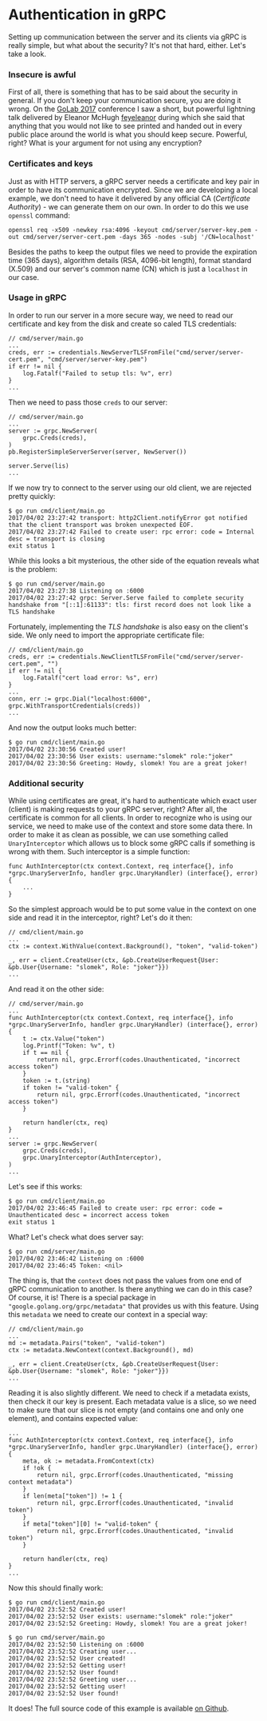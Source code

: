 # Authentication in gRPC

Setting up communication between the server and its clients via gRPC is really simple, but what about the security? It's not that hard, either. Let's take a look.

### Insecure is awful

First of all, there is something that has to be said about the security in general. If you don't keep your communication secure, you are doing it wrong. On the [GoLab 2017](https://golab.io/) conference I saw a short, but powerful lightning talk delivered by Eleanor McHugh [feyeleanor](https://twitter.com/feyeleanor) during which she said that anything that you would not like to see printed and handed out in every public place around the world is what you should keep secure. Powerful, right? What is your argument for not using any encryption?

### Certificates and keys

Just as with HTTP servers, a gRPC server needs a certificate and key pair in order to have its communication encrypted. Since we are developing a local example, we don't need to have it delivered by any official CA (_Certificate Authority_) - we can generate them on our own. In order to do this we use `openssl` command:

    openssl req -x509 -newkey rsa:4096 -keyout cmd/server/server-key.pem -out cmd/server/server-cert.pem -days 365 -nodes -subj '/CN=localhost'

Besides the paths to keep the output files we need to provide the expiration time (365 days), algorithm details (RSA, 4096-bit length), format standard (X.509) and our server's common name (CN) which is just a `localhost` in our case.

### Usage in gRPC

In order to run our server in a more secure way, we need to read our certificate and key from the disk and create so caled TLS credentials:

    // cmd/server/main.go
    ...
    creds, err := credentials.NewServerTLSFromFile("cmd/server/server-cert.pem", "cmd/server/server-key.pem")
    if err != nil {
        log.Fatalf("Failed to setup tls: %v", err)
    }
    ...
    
Then we need to pass those `creds` to our server:

    // cmd/server/main.go
    ...
    server := grpc.NewServer(
        grpc.Creds(creds),
    )
    pb.RegisterSimpleServerServer(server, NewServer())
    
    server.Serve(lis)
    ...

If we now try to connect to the server using our old client, we are rejected pretty quickly:

    $ go run cmd/client/main.go 
    2017/04/02 23:27:42 transport: http2Client.notifyError got notified that the client transport was broken unexpected EOF.
    2017/04/02 23:27:42 Failed to create user: rpc error: code = Internal desc = transport is closing
    exit status 1

While this looks a bit mysterious, the other side of the equation reveals what is the problem:

    $ go run cmd/server/main.go 
    2017/04/02 23:27:38 Listening on :6000
    2017/04/02 23:27:42 grpc: Server.Serve failed to complete security handshake from "[::1]:61133": tls: first record does not look like a TLS handshake

Fortunately, implementing the _TLS handshake_ is also easy on the client's side. We only need to import the appropriate certificate file:

    // cmd/client/main.go
    creds, err := credentials.NewClientTLSFromFile("cmd/server/server-cert.pem", "")
    if err != nil {
        log.Fatalf("cert load error: %s", err)
    }
    ...
    conn, err := grpc.Dial("localhost:6000", grpc.WithTransportCredentials(creds))
    ...
    
And now the output looks much better:

    $ go run cmd/client/main.go 
    2017/04/02 23:30:56 Created user!
    2017/04/02 23:30:56 User exists: username:"slomek" role:"joker" 
    2017/04/02 23:30:56 Greeting: Howdy, slomek! You are a great joker!
    

### Additional security

While using certificates are great, it's hard to authenticate which exact user (client) is making requests to your gRPC server, right? After all, the certificate is common for all clients. In order to recognize who is using our service, we need to make use of the context and store some data there. In order to make it as clean as possible, we can use something called `UnaryInterceptor` which allows us to block some gRPC calls if something is wrong with them. Such interceptor is a simple function:

    func AuthInterceptor(ctx context.Context, req interface{}, info *grpc.UnaryServerInfo, handler grpc.UnaryHandler) (interface{}, error) {
        ...
    }

So the simplest approach would be to put some value in the context on one side and read it in the interceptor, right? Let's do it then:

    // cmd/client/main.go
    ...
    ctx := context.WithValue(context.Background(), "token", "valid-token")
    
    _, err = client.CreateUser(ctx, &pb.CreateUserRequest{User: &pb.User{Username: "slomek", Role: "joker"}})
    ...

And read it on the other side:

    // cmd/server/main.go
    ...
    func AuthInterceptor(ctx context.Context, req interface{}, info *grpc.UnaryServerInfo, handler grpc.UnaryHandler) (interface{}, error) {
        t := ctx.Value("token")
        log.Printf("Token: %v", t)
        if t == nil {
            return nil, grpc.Errorf(codes.Unauthenticated, "incorrect access token")
        }
        token := t.(string)
        if token != "valid-token" {
            return nil, grpc.Errorf(codes.Unauthenticated, "incorrect access token")
        }
        
        return handler(ctx, req)
    }
    ...
    server := grpc.NewServer(
        grpc.Creds(creds),
        grpc.UnaryInterceptor(AuthInterceptor),
    )
    ...
    
Let's see if this works:

    $ go run cmd/client/main.go 
    2017/04/02 23:46:45 Failed to create user: rpc error: code = Unauthenticated desc = incorrect access token
    exit status 1

What? Let's check what does server say:

    $ go run cmd/server/main.go 
    2017/04/02 23:46:42 Listening on :6000
    2017/04/02 23:46:45 Token: <nil>

The thing is, that the `context` does not pass the values from one end of gRPC communication to another. Is there anything we can do in this case? Of course, it is! There is a special package in `"google.golang.org/grpc/metadata"` that provides us with this feature. Using this `metadata` we need to create our context in a special way:

    // cmd/client/main.go
    ...
    md := metadata.Pairs("token", "valid-token")
    ctx := metadata.NewContext(context.Background(), md)
    
    _, err = client.CreateUser(ctx, &pb.CreateUserRequest{User: &pb.User{Username: "slomek", Role: "joker"}})
    ...
    
Reading it is also slightly different. We need to check if a metadata exists, then check it our key is present. Each metadata value is a slice, so we need to make sure that our slice is not empty (and contains one and only one element), and contains expected value:

    ...
    func AuthInterceptor(ctx context.Context, req interface{}, info *grpc.UnaryServerInfo, handler grpc.UnaryHandler) (interface{}, error) {
        meta, ok := metadata.FromContext(ctx)
        if !ok {
            return nil, grpc.Errorf(codes.Unauthenticated, "missing context metadata")
        }
        if len(meta["token"]) != 1 {
            return nil, grpc.Errorf(codes.Unauthenticated, "invalid token")
        }
        if meta["token"][0] != "valid-token" {
            return nil, grpc.Errorf(codes.Unauthenticated, "invalid token")
        }
        
        return handler(ctx, req)
    }
    ...
    
Now this should finally work:

    $ go run cmd/client/main.go
    2017/04/02 23:52:52 Created user!
    2017/04/02 23:52:52 User exists: username:"slomek" role:"joker" 
    2017/04/02 23:52:52 Greeting: Howdy, slomek! You are a great joker!
    
    $ go run cmd/server/main.go 
    2017/04/02 23:52:50 Listening on :6000
    2017/04/02 23:52:52 Creating user...
    2017/04/02 23:52:52 User created!
    2017/04/02 23:52:52 Getting user!
    2017/04/02 23:52:52 User found!
    2017/04/02 23:52:52 Greeting user...
    2017/04/02 23:52:52 Getting user!
    2017/04/02 23:52:52 User found!
    
It does! The full source code of this example is available [on Github](https://github.com/mycodesmells/golang-examples/tree/master/grpc).
